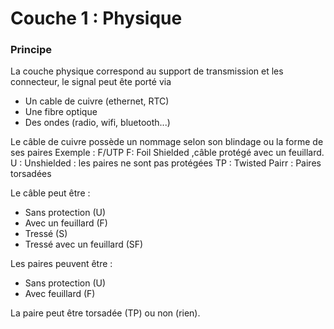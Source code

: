 # Couche 1 : Physique
### Principe

La couche physique correspond au support de transmission et les connecteur, le signal peut ête porté via
- Un cable de cuivre (ethernet, RTC)
- Une fibre optique
- Des ondes (radio, wifi, bluetooth...)


Le câble de cuivre possède un nommage selon son blindage ou la forme de ses paires 
Exemple : F/UTP
F: Foil Shielded ,câble protégé avec un feuillard.
U : Unshielded : les paires ne sont pas protégées
TP : Twisted Pairr : Paires torsadées

Le câble peut être : 
  - Sans protection (U)
  - Avec un feuillard (F)
  - Tressé (S)
  - Tressé avec un feuillard (SF)

Les paires peuvent être : 
  - Sans protection (U)
  - Avec feuillard (F)

La paire peut être torsadée (TP) ou non (rien).
